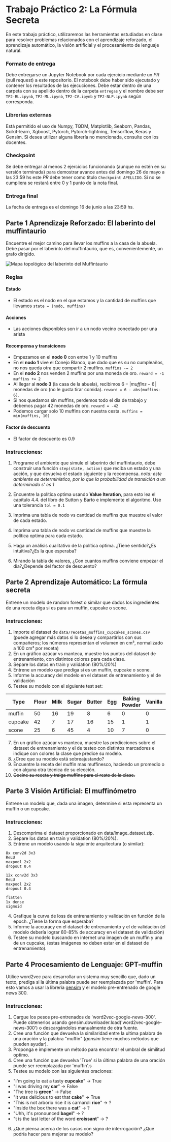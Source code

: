 # Trabajo Práctico 2: La Fórmula Secreta

En este trabajo práctico, utilizaremos las herramientas estudiadas en clase para resolver problemas relacionados con el aprendizaje reforzado, el aprendizaje automático, la visión artificial y el procesamiento de lenguaje natural.

### Formato de entrega

Debe entregarse un Jupyter Notebook por cada ejercicio mediante un _PR_ (pull request) a este repositorio. El notebook debe haber sido ejecutado y contener los resultados de las ejecuciones. Debe estar dentro de una carpeta con su apellido dentro de la carpeta `entregas` y el nombre debe ser `TP2-RL.ipynb`, `TP2-ML.ipynb`, `TP2-CV.ipynb` y `TP2-NLP.ipynb` según corresponda. 

### Librerías externas
Está permitido el uso de Numpy, TQDM, Matplotlib, Seaborn, Pandas, Scikit-learn, Xgboost, Pytorch, Pytorch-lightning, Tensorflow, Keras y Gensim. Si desea utilizar alguna librería no mencionada, consulte con los docentes.

### Checkpoint
Se debe entregar al menos 2 ejercicios funcionando (aunque no estén en su versión terminada) para demostrar avance antes del domingo 26 de mayo a las 23:59 hs este _PR_ debe tener como título `Checkpoint APELLIDO`. Si no se cumpliera se restará entre 0 y 1 punto de la nota final.

### Entrega final
La fecha de entrega es el domingo 16 de junio a las 23:59 hs.

## Parte 1 Aprendizaje Reforzado: El laberinto del muffintaurio


Encuentre el mejor camino para llevar los muffins a la casa de la abuela. Debe pasar por el laberinto del muffintaurio, que es, convenientemente, un grafo dirigido.

![Mapa topológico del laberinto del Muffintaurio](grafo.png)


### Reglas

#### Estado

- El estado es el nodo en el que estamos y la cantidad de muffins que llevamos `state = (nodo, muffins)`

#### Acciones

- Las acciones disponibles son ir a un nodo vecino conectado por una arista

#### Recompensa y transiciones

- Empezamos en el **nodo 0** con entre 1 y 10 muffins
- En el **nodo 1** vive el Conejo Blanco, que dado que es su no cumpleaños, no nos queda otra que compartir 2 muffins. `muffins -= 2`
- En el **nodo 2** nos venden 2 muffins por una moneda de oro. `reward = -1` `muffins += 2`
- Al llegar al **nodo 3** (la casa de la abuela), recibimos $6-|muffins-6|$ monedas de oro (no le gusta tirar comida). `reward = 6 - abs(muffins-6)`.
- Si nos quedamos sin muffins, perdemos todo el dia de trabajo y debemos pagar 42 monedas de oro. `reward = -42`
- Podemos cargar solo 10 muffins con nuestra cesta. `muffins = min(muffins, 10)`

#### Factor de descuento

- El factor de descuento es 0.9

### Instrucciones:

1. Programe el ambiente que simule el laberinto del muffintaurio, debe construir una función `step(state, action)` que reciba un estado y una acción, y que devuelva el estado siguiente y la recompensa. _nota: este ambiente es determinístico, por lo que la probabilidad de transición a un determinado s' es 1_

2. Encuentre la política optima usando **Value Iteration**, para esto lea el capítulo 4.4. del libro de Sutton y Barto e implemente el algoritmo. Use una tolerancia `tol = 0.1`

3. Imprima una tabla de nodo vs cantidad de muffins que muestre el valor de cada estado.

4. Imprima una tabla de nodo vs cantidad de muffins que muestre la política optima para cada estado.

5. Haga un análisis cualitativo de la política optima. ¿Tiene sentido?¿Es intuitiva?¿Es la que esperaba?

6. Mirando la tabla de valores, ¿Con cuantos muffins conviene empezar el dia?¿Depende del factor de descuento?

## Parte 2 Aprendizaje Automático: La fórmula secreta

Entrene un modelo de random forest o similar que dados los ingredientes de una receta diga si es para un muffin, cupcake o scone.

### Instrucciones:

1. Importe el dataset de `data/recetas_muffins_cupcakes_scones.csv` (puede agregar más datos si lo desea y compartirlos con sus compañeros; los números representan el volumen en cm³, normalizado a 100 cm³ por receta)
1. En un gráfico azúcar vs manteca, muestre los puntos del dataset de entrenamiento, con distintos colores para cada clase.
3. Separe los datos en train y validation (80%/20%)
3. Entrene un modelo que prediga si es un muffin, cupcake o scone.
4. Informe la accuracy del modelo en el dataset de entrenamiento y el de validación
5. Testee su modelo con el siguiente test set:

| Type    | Flour | Milk | Sugar | Butter | Egg | Baking Powder | Vanilla | Salt |
| ------- | ----- | ---- | ----- | ------ | --- | ------------- | ------- | ---- |
| muffin  | 50    | 16   | 19    | 8      | 6   | 0             | 0       | 1    |
| cupcake | 42    | 7    | 17    | 16     | 15  | 1             | 1       | 0    |
| scone   | 25    | 6    | 45    | 4      | 10  | 7             | 0       | 3    |

7. En un gráfico azúcar vs manteca, muestre las predicciones sobre el dataset de entrenamiento y el de testeo con distintos marcadores e indique con colores la clase que predice su modelo.
8. ¿Cree que su modelo está sobreajustando?
9. Encuentre la receta del muffin mas muffinesco, haciendo un promedio o con alguna otra técnica de su elección.
10. ~~Cocine su receta y traiga muffins para el resto de la clase.~~

## Parte 3 Visión Artificial: El muffinómetro

Entrene un modelo que, dada una imagen, determine si esta representa un muffin o un cupcake.

### Instrucciones:

1. Descomprima el dataset proporcionado en data/image_dataset.zip.
2. Separe los datos en train y validation (80%/20%).
3. Entrene un modelo usando la siguiente arquitectura (o similar):

```
8x conv2d 3x3
ReLU
maxpool 2x2
dropout 0.4

12x conv2d 3x3
ReLU
maxpool 2x2
dropout 0.4

flatten
1x dense
sigmoid
```

4. Grafique la curva de loss de entrenamiento y validación en función de la epoch. ¿Tiene la forma que esperaba?
5. Informe la accuracy en el dataset de entrenamiento y el de validación (el modelo debería lograr 80-85% de accuracy en el dataset de validación)
6. Testee su modelo buscando en internet una imagen de un muffin y una de un cupcake, (estas imágenes no deben estar en el dataset de entrenamiento).

## Parte 4 Procesamiento de Lenguaje: GPT-muffin

Utilice word2vec para desarrollar un sistema muy sencillo que, dado un texto, prediga si la última palabra puede ser reemplazada por 'muffin'. Para esto vamos a usar la librería [gensim](https://radimrehurek.com/gensim/models/word2vec.html) y el modelo pre-entrenado de google news 300.

### Instrucciones:

1. Cargue los pesos pre-entrenados de 'word2vec-google-news-300'. Puede obtenerlos usando gensim.downloader.load('word2vec-google-news-300') o descargándolos manualmente de otra fuente.
2. Cree una función que devuelva la similaridad entre la ultima palabra de una oración y la palabra "muffin" (*gensim* tiene muchos métodos que pueden ayudar).
3. Proponga e implemente un método para encontrar el umbral de similitud optimo.
4. Cree una función que devuelva 'True' si la última palabra de una oración puede ser reemplazada por 'muffin'.s
5. Testee su modelo con las siguientes oraciones:

- "I'm going to eat a tasty **cupcake**" -> True
- "I was driving my **car**" -> False
- "The tree is **green**" -> False
- "It was delicious to eat that **cake**" -> True
- "This is not arborio rice it is carnaroli **rice**" -> ?
- "Inside the box there was a **cat**" -> ?
- "Uhh, it's pronounced **bagel**" -> ?
- "t is the last letter of the word **croissant**" -> ?

6. ¿Qué piensa acerca de los casos con signo de interrogación? ¿Qué podría hacer para mejorar su modelo?
